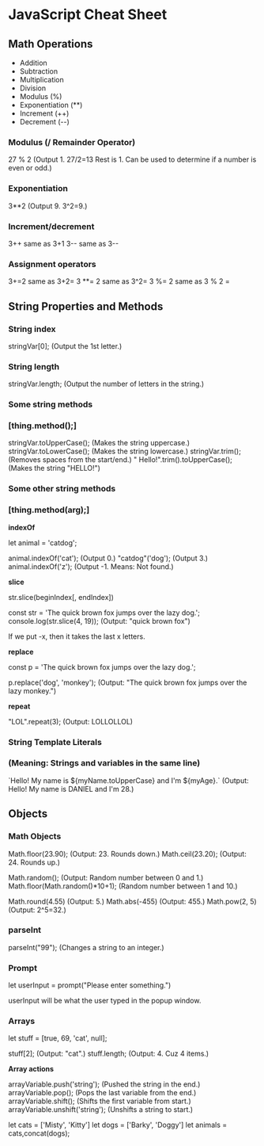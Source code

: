 # JavaScript Cheat Sheet

## Math Operations

- Addition
- Subtraction
- Multiplication
- Division
- Modulus (%)
- Exponentiation (**)
- Increment (++)
- Decrement (--)

### Modulus (/ Remainder Operator)

27 % 2 (Output 1. 27/2=13 Rest is 1. Can be used to determine if a number is even or odd.)

### Exponentiation

3**2 (Output 9. 3^2=9.)

### Increment/decrement

3++ same as 3+1
3-- same as 3--

### Assignment operators

3+=2 same as 3+2=
3 **= 2 same as 3^2=
3 %= 2 same as 3 % 2 =

## String Properties and Methods

### String index

stringVar[0]; (Output the 1st letter.)

### String length

stringVar.length; (Output the number of letters in the string.)

### Some string methods
### [thing.method();]

stringVar.toUpperCase(); (Makes the string uppercase.)
stringVar.toLowerCase(); (Makes the string lowercase.)
stringVar.trim(); (Removes spaces from the start/end.)
"   Hello!".trim().toUpperCase(); (Makes the string "HELLO!")

### Some other string methods
### [thing.method(arg);]

**indexOf**

let animal = 'catdog';

animal.indexOf('cat'); (Output 0.)
"catdog"('dog'); (Output 3.)
animal.indexOf('z'); (Output -1. Means: Not found.)

**slice**

str.slice(beginIndex[, endIndex])

const str = 'The quick brown fox jumps over the lazy dog.';
console.log(str.slice(4, 19)); (Output: "quick brown fox")

If we put -x, then it takes the last x letters.

**replace**

const p = 'The quick brown fox jumps over the lazy dog.';

p.replace('dog', 'monkey');
(Output: "The quick brown fox jumps over the lazy monkey.")

**repeat**

"LOL".repeat(3); (Output: LOLLOLLOL)

### String Template Literals
### (Meaning: Strings and variables in the same line)

\`Hello! My name is ${myName.toUpperCase} and I'm ${myAge}.\`
(Output: Hello! My name is DANIEL and I'm 28.)

## Objects

### Math Objects

Math.floor(23.90); (Output: 23. Rounds down.)
Math.ceil(23.20); (Output: 24. Rounds up.)

Math.random(); (Output: Random number between 0 and 1.)
Math.floor(Math.random()*10+1); (Random number between 1 and 10.)

Math.round(4.55) (Output: 5.)
Math.abs(-455) (Output: 455.)
Math.pow(2, 5) (Output: 2^5=32.)

### parseInt

parseInt("99"); (Changes a string to an integer.)

### Prompt

let userInput = prompt("Please enter something.")

userInput will be what the user typed in the popup window.

### Arrays

let stuff = [true, 69, 'cat', null];

stuff[2]; (Output: "cat".)
stuff.length; (Output: 4. Cuz 4 items.)

**Array actions**

arrayVariable.push('string'); (Pushed the string in the end.)
arrayVariable.pop(); (Pops the last variable from the end.)
arrayVariable.shift(); (Shifts the first variable from start.)
arrayVariable.unshift('string'); (Unshifts a string to start.)

let cats = ['Misty', 'Kitty']
let dogs = ['Barky', 'Doggy']
let animals = cats,concat(dogs);

